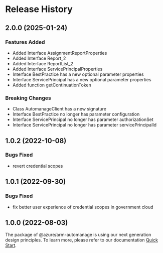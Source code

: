 # Release History
    
## 2.0.0 (2025-01-24)
    
### Features Added

  - Added Interface AssignmentReportProperties
  - Added Interface Report_2
  - Added Interface ReportList_2
  - Added Interface ServicePrincipalProperties
  - Interface BestPractice has a new optional parameter properties
  - Interface ServicePrincipal has a new optional parameter properties
  - Added function getContinuationToken

### Breaking Changes

  - Class AutomanageClient has a new signature
  - Interface BestPractice no longer has parameter configuration
  - Interface ServicePrincipal no longer has parameter authorizationSet
  - Interface ServicePrincipal no longer has parameter servicePrincipalId
    
## 1.0.2 (2022-10-08)

### Bugs Fixed

  -  revert credential scopes

## 1.0.1 (2022-09-30)

### Bugs Fixed

  -  fix better user experience of credential scopes in government cloud

## 1.0.0 (2022-08-03)

The package of @azure/arm-automanage is using our next generation design principles. To learn more, please refer to our documentation [Quick Start](https://aka.ms/azsdk/js/mgmt/quickstart).
